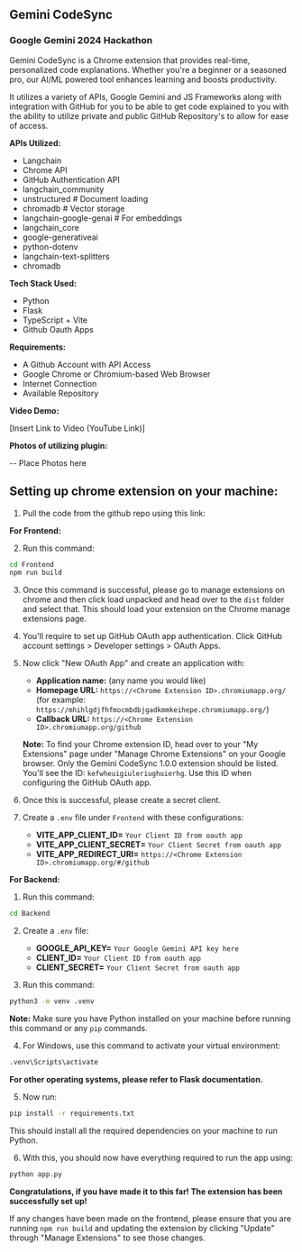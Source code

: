 ## Gemini CodeSync

### Google Gemini 2024 Hackathon

Gemini CodeSync is a Chrome extension that provides real-time, personalized code explanations. Whether you're a beginner or a seasoned pro, our AI/ML powered tool enhances learning and boosts productivity.

It utilizes a variety of APIs, Google Gemini and JS Frameworks along with integration with GitHub for you to be able to get code explained to you with the ability to utilize private and public GitHub Repository's to allow for ease of access.

**APIs Utilized:**

- Langchain
- Chrome API
- GitHub Authentication API
- langchain_community
- unstructured # Document loading
- chromadb # Vector storage
- langchain-google-genai # For embeddings
- langchain_core
- google-generativeai
- python-dotenv
- langchain-text-splitters
- chromadb

**Tech Stack Used:** 

- Python
- Flask
- TypeScript + Vite
- Github Oauth Apps

**Requirements:**

- A Github Account with API Access
- Google Chrome or Chromium-based Web Browser
- Internet Connection
- Available Repository

**Video Demo:**

[Insert Link to Video (YouTube Link)]

**Photos of utilizing plugin:**

-- Place Photos here

## Setting up chrome extension on your machine:

1. Pull the code from the github repo using this link:

**For Frontend:**

2. Run this command:

```bash
cd Frontend
npm run build
```

3. Once this command is successful, please go to manage extensions on chrome and then click load unpacked and head over to the `dist` folder and select that. This should load your extension on the Chrome manage extensions page.

4. You'll require to set up GitHub OAuth app authentication. Click GitHub account settings > Developer settings > OAuth Apps.

5. Now click "New OAuth App" and create an application with:

   - **Application name:** (any name you would like)
   - **Homepage URL:** `https://<Chrome Extension ID>.chromiumapp.org/` (for example: `https://mhihlgdjfhfmocmbdbjgadkmmkeihepe.chromiumapp.org/`)
   - **Callback URL:** `https://<Chrome Extension ID>.chromiumapp.org/github`

   **Note:** To find your Chrome extension ID, head over to your "My Extensions" page under "Manage Chrome Extensions" on your Google browser. Only the Gemini CodeSync 1.0.0 extension should be listed. You'll see the ID: `kefwheuigiuleriughuierhg`. Use this ID when configuring the GitHub OAuth app.

6. Once this is successful, please create a secret client.

7. Create a `.env` file under `Frontend` with these configurations:
   - **VITE_APP_CLIENT_ID=** `Your Client ID from oauth app`
   - **VITE_APP_CLIENT_SECRET=** `Your Client Secret from oauth app`
   - **VITE_APP_REDIRECT_URI=** `https://<Chrome Extension ID>.chromiumapp.org/#/github`

**For Backend:**

1. Run this command:

```bash
cd Backend
```

2. Create a `.env` file:

   - **GOOGLE_API_KEY=** `Your Google Gemini API key here`
   - **CLIENT_ID=** `Your Client ID from oauth app`
   - **CLIENT_SECRET=** `Your Client Secret from oauth app`

3. Run this command:

```bash
python3 -m venv .venv
```

**Note:** Make sure you have Python installed on your machine before running this command or any `pip` commands.

4. For Windows, use this command to activate your virtual environment:

```bash
.venv\Scripts\activate
```

**For other operating systems, please refer to Flask documentation.**

5. Now run:

```bash
pip install -r requirements.txt
```

This should install all the required dependencies on your machine to run Python.

6. With this, you should now have everything required to run the app using:

```bash
python app.py
```

**Congratulations, if you have made it to this far! The extension has been successfully set up!**

If any changes have been made on the frontend, please ensure that you are running `npm run build` and updating the extension by clicking "Update" through "Manage Extensions" to see those changes.
